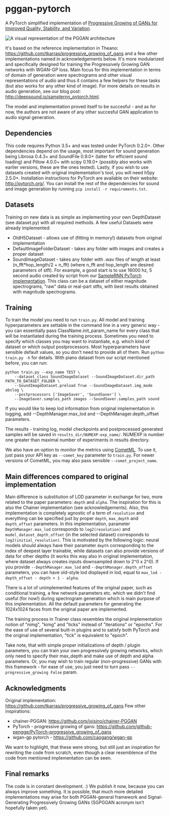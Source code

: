 # pggan-pytorch

A PyTorch simplified implementation of [Progressive Growing of GANs for Improved Quality, Stability, and Variation](https://arxiv.org/abs/1710.10196).

![A visual representation of the PGGAN architecture](http://deepsound.io/images/pggan/fig1.png)

It's based on the reference implementation in Theano: https://github.com/tkarras/progressive_growing_of_gans and a few other implementations named in acknowledgements below. It's more modularized and specifically designed for training the Progressively Growing GAN networks with WGAN-GP loss. Main focus for this implementation in terms of domain of generation were spectrograms and other visual representations of audio and thus it contains a few helpers for these tasks (but also works for any other kind of image). For more details on results in audio generation, see our blog post: http://deepsound.io/samplernn_pytorch.html.

The model and implementation proved itself to be succesful - and as for now, the authors are not aware of any other succesful GAN application to audio signal generation.

## Dependencies

This code requires Python 3.5+ and was tested under PyTorch 0.2.0+. Other dependencies depend on the usage, most important for sound generation being Librosa 0.4.3+ and SoundFile 0.9.0+ (latter for efficient sound loading) and Pillow 4.0.0+ with scipy 0.19.0+ (possibly also works with earlier versions, these are the ones tested). Lastly, if you wish to use datasets created with original implementation's tool, you will need h5py 2.5.0+. Installation instructions for PyTorch are available on their website: http://pytorch.org/. You can install the rest of the dependencies for sound and image generation by running `pip install -r requirements.txt`.

## Datasets

Training on new data is as simple as implementing your own DepthDataset (see dataset.py) with all required methods. A few useful Datasets were already implemented:
* OldH5Dataset - allows use of (fitting in memory!) datasets from original implementation
* DefaultImageFolderDataset - takes any folder with images and creates a proper dataset
* SoundImageDataset - takes any folder with .wav files of length at least (n_fft\*hop_length/2 + n_fft) (where n_fft and hop_length are desired parameters of stft). For example, a good start is to use 16000 hz, 5 second audio created by script from our [SampleRNN PyTorch implementation](https://github.com/deepsound/samplernn-pytorch/). This class can be a dataset of either magnitude spectrograms, "raw" data or real-part stfts, with best results obtained with magnitude spectrograms.

## Training

To train the model you need to run `train.py`. All model and training hyperparameters are settable in the command line in a very generic way - you can essentially pass ClassName.init_param_name for every class that will be instantiated during the training process. Sometimes you need to specify which classes you may want to instantiate, e.g. which kind of dataset or which output postprocessors. Most hyperparameters have sensible default values, so you don't need to provide all of them. Run `python train.py -h` for details. With piano dataset from our script mentioned before, you can run:

```
python train.py --exp_name TEST \
    --dataset_class SoundImageDataset --SoundImageDataset.dir_path PATH_TO_DATASET_FOLDER \
    --SoundImageDataset.preload True --SoundImageDataset.img_mode abslog \
    --postprocessors ['ImageSaver', 'SoundSaver'] \
    --ImageSaver.samples_path images --SoundSaver.samples_path sound
```

If you would like to keep lod information from original implementation in logging, add --DepthManager.max_lod and --DepthManager.depth_offset parameters.

The results - training log, model checkpoints and postprocessed generated samples will be saved in `results_dir/NUMEXP-exp_name/`. NUMEXP is number one greater than maximal number of experiments in results directory.

We also have an option to monitor the metrics using [CometML](https://www.comet.ml/). To use it, just pass your API key as `--comet_key` parameter to `train.py`. For newer versions of CometML, you may also pass sensible `--comet_project_name`.

## Main differences compared to original implementation

Main difference is substitution of LOD parameter in exchange for two, more related to the paper parameters: `depth` and `alpha`. The inspiration for this is also the Chainer implementation (see acknowledgements). Also, this implementation is completely agnostic of a term of `resolution` and everything can be specified just by proper `depth`, `max_depth` and `depth_offset` parameters. In this implementation, parameter `DepthManager.max_lod` corresponds to `log2(resolution)` and `model_dataset_depth_offset` (in the selected dataset) corresponds to `log2(initial_resolution)`. This is motivated by the following logic: neural models should always have their parameter `depth` corresponding to the index of deepest layer trainable, while datasets can also provide versions of data for other depths (it works this way also in original implementation, where dataset always creates inputs downsampled down to 2^0 x 2^0). If you provide `--DepthManager.max_lod` and `--DepthManager.depth_offset` parameters, you can have old-style lod displayed in lod, equal to `max_lod - depth_offset - depth + 1 - alpha`.

There is a lot of unimplemented features of the original paper, such as conditional training, a few network parameters etc. which we didn't find useful (for now!) during spectrogram generation which is main purpose of this implementation. All the default parameters for generating the 1024x1024 faces from the original paper are implemented.

The training process in Trainer class resembles the original implementation notion of "nimg", "kimg" and "ticks" instead of "iterations" or "epochs". For the ease of use of several built-in plugins and to satisfy both PyTorch and the original implementation, "tick" is equivalent to "epoch".

Take note, that with simple proper initializations of depth / plugin parameters, you can train your own progressively growing networks, which only need to specify their max_depth and make use of depth and alpha parameters. Or, you may wish to train regular (non-progressive) GANs with this framework - for ease of use, you just need to turn pass `--progressive_growing False` param.

## Acknowledgments

Original implementation: https://github.com/tkarras/progressive_growing_of_gans
Few other inspirations:
* chainer-PGGAN: https://github.com/joisino/chainer-PGGAN
* PyTorch - progressive growing of gans: https://github.com/github-pengge/PyTorch-progressive_growing_of_gans
* wgan-gp pytorch - https://github.com/caogang/wgan-gp

We want to highlight, that these were strong, but still just an inspiration for rewriting the code from scratch, even though a clear resemblence of the code from mentioned implementation can be seen.

## Final remarks

The code is in constant development. :) We publish it now, because you can always improve something. It is possible, that much more detailed implementations may arise for both PGGAN-general framework and Signal-Generating Progressively Growing GANs (SGPGGAN acronym isn't hopefully taken yet).
